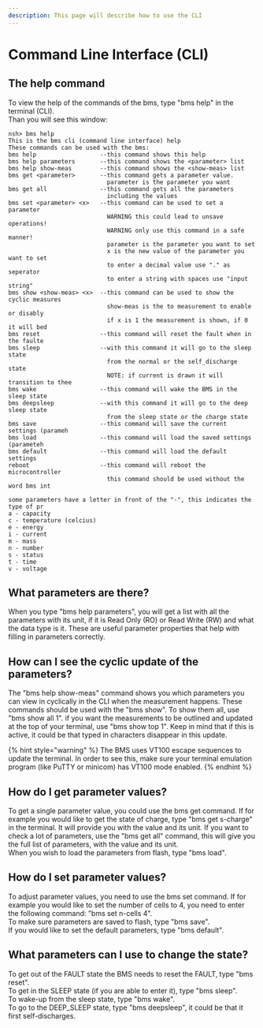 ```yaml
---
description: This page will describe how to use the CLI
---
```


# Command Line Interface (CLI)

## The help command

To view the help of the commands of the bms, type "bms help" in the terminal (CLI).\
Than you will see this window:

```
nsh> bms help
This is the bms cli (command line interface) help
These commands can be used with the bms:
bms help                  --this command shows this help
bms help parameters       --this command shows the <parameter> list
bms help show-meas        --this command shows the <show-meas> list
bms get <parameter>       --this command gets a parameter value.
                            parameter is the parameter you want
bms get all               --this command gets all the parameters
                            including the values
bms set <parameter> <x>   --this command can be used to set a parameter
                            WARNING this could lead to unsave operations!
                            WARNING only use this command in a safe manner!
                            parameter is the parameter you want to set
                            x is the new value of the parameter you want to set
                            to enter a decimal value use "." as seperator
                            to enter a string with spaces use "input string"
bms show <show-meas> <x>  --this command can be used to show the cyclic measures
                            show-meas is the to measurement to enable or disably
                            if x is 1 the measurement is shown, if 0 it will bed
bms reset                 --this command will reset the fault when in the faulte
bms sleep                 --with this command it will go to the sleep state
                            from the normal or the self_discharge state
                            NOTE: if current is drawn it will transition to thee
bms wake                  --this command will wake the BMS in the sleep state
bms deepsleep             --with this command it will go to the deep sleep state
                            from the sleep state or the charge state
bms save                  --this command will save the current settings (parameh
bms load                  --this command will load the saved settings (parameteh
bms default               --this command will load the default settings
reboot                    --this command will reboot the microcontroller
                            this command should be used without the word bms int

some parameters have a letter in front of the "-", this indicates the type of pr
a - capacity
c - temperature (celcius)
e - energy
i - current
m - mass
n - number
s - status
t - time
v - voltage
```

## What parameters are there?

When you type "bms help parameters", you will get a list with all the parameters with its unit, if it is Read Only (RO) or Read Write (RW) and what the data type is it. These are useful parameter properties that help with filling in parameters correctly.

## How can I see the cyclic update of the parameters?

The "bms help show-meas" command shows you which parameters you can view in cyclically in the CLI when the measurement happens. These commands should be used with the "bms show". To show them all, use "bms show all 1". if you want the measurements to be outlined and updated at the top of your terminal, use "bms show top 1". Keep in mind that if this is active, it could be that typed in characters disappear in this update.&#x20;

{% hint style="warning" %}
The BMS uses VT100 escape sequences to update the terminal. In order to see this, make sure your terminal emulation program (like PuTTY or minicom) has VT100 mode enabled.
{% endhint %}

## How do I get parameter values?

To get a single parameter value, you could use the bms get command. If for example you would like to get the state of charge, type "bms get s-charge" in the terminal. It will provide you with the value and its unit. If you want to check a lot of parameters, use the "bms get all" command, this will give you the full list of parameters, with the value and its unit.  \
When you wish to load the parameters from flash, type "bms load".&#x20;

## How do I set parameter values?

To adjust parameter values, you need to use the bms set command. If for example you would like to set the number of cells to 4, you need to enter the following command: "bms set n-cells 4".  \
To make sure parameters are saved to flash, type "bms save". \
If you would like to set the default parameters, type "bms default".&#x20;

## What parameters can I use to change the state?

To get out of the FAULT state the BMS needs to reset the FAULT, type "bms reset".\
To get in the SLEEP state (if you are able to enter it), type "bms sleep". \
To wake-up from the sleep state, type "bms wake".\
To go to the DEEP\_SLEEP state, type "bms deepsleep", it could be that it first self-discharges. &#x20;

